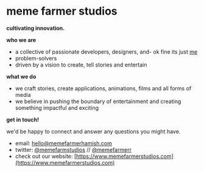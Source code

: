 # meme farmer studios
**cultivating innovation.**



**who we are**

* a collective of passionate developers, designers, and- ok fine its just [me](https://www.github.com/memefarmerr)
* problem-solvers
* driven by a vision to create, tell stories and entertain

**what we do**

* we craft stories, create applications, animations, films and all forms of media
* we believe in pushing the boundary of entertainment and creating something impactful and exciting


**get in touch!**

we'd be happy to connect and answer any questions you might have.

* email: hello@memefarmerhamish.com
* twitter: [@memefarmstudios](https://www.twitter.com/memefarmstudios) // [@memefarmerr](https://www.twitter.com/memefarmerr)
* check out our website: [https://www.memefarmerstudios.com](https://www.memefarmerstudios.com)
